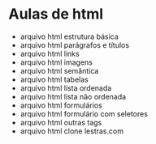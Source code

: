 # Aulas de html

- arquivo html estrutura básica
- arquivo html parágrafos e títulos
- arquivo html links
- arquivo html imagens
- arquivo html semântica
- arquivo html tabelas
- arquivo html lista ordenada
- arquivo html lista não ordenada
- arquivo html formulários
- arquivo html formulário com seletores
- arquivo html outras tags
- arquivo html clone lestras.com
